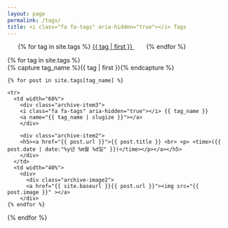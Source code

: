 ```yaml
---
layout: page
permalink: /tags/
title: <i class="fa fa-tags" aria-hidden="true"></i> Tags
---
```



<ul class="tag-cloud">
{% for tag in site.tags %}
  <span style="font-size: {{ tag | last | size | times:5 | plus: 70  }}%">
    <a href="#{{ tag | first | slugize }}">
      {{ tag | first }}
    </a> &nbsp;&nbsp;&nbsp;&nbsp;&nbsp;&nbsp;
  </span>
{% endfor %}
</ul>

<table>
<div id="archives">
{% for tag in site.tags %}
  <div class="archive-group">
    {% capture tag_name %}{{ tag | first }}{% endcapture %}
    
    {% for post in site.tags[tag_name] %}

    <tr>
      <td width="60%">
        <div class="archive-item3">
        <i class="fa fa-tags" aria-hidden="true"></i> {{ tag_name }}
        <a name="{{ tag_name | slugize }}"></a>
        </div>

        <div class="archive-item2">
        <h5><a href="{{ post.url }}">{{ post.title }} <br> <p> <time>({{ post.date | date:"%y년 %m월 %d일" }})</time></p></a></h5>
        </div>
      </td>
      <td width="40%">
        <div>
          <div class="archive-image2">
          <a href="{{ site.baseurl }}{{ post.url }}"><img src="{{ post.image }}" ></a>
        </div>
    {% endfor %}
  </div>
{% endfor %}

